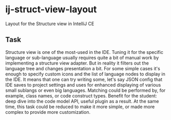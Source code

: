 # ij-struct-view-layout
Layout for the Structure view in IntelliJ CE

## Task
Structure view is one of the most-used in the IDE. Tuning it for the specific language or sub-language usually requires quite a bit of manual work by implementing a structure view adapter. But in reality it filters out the language tree and changes presentation a bit. For some simple cases it's enough to specify custom icons and the list of language nodes to display in the IDE. It means that one can try writing some, let's say JSON config that IDE saves to project settings and uses for enhanced displaying of various small sublangs or even big languages. Matching could be performed by, for example, class names, or code construct types. Benefit for the student: deep dive into the code model API, useful plugin as a result. At the same time, this task could be reduced to make it more simple, or made more complex to provide more customization.

